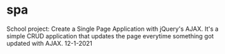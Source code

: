 # spa
School project: Create a Single Page Application with jQuery's AJAX. It's a simple CRUD application that updates the page everytime something got updated with AJAX. 12-1-2021
